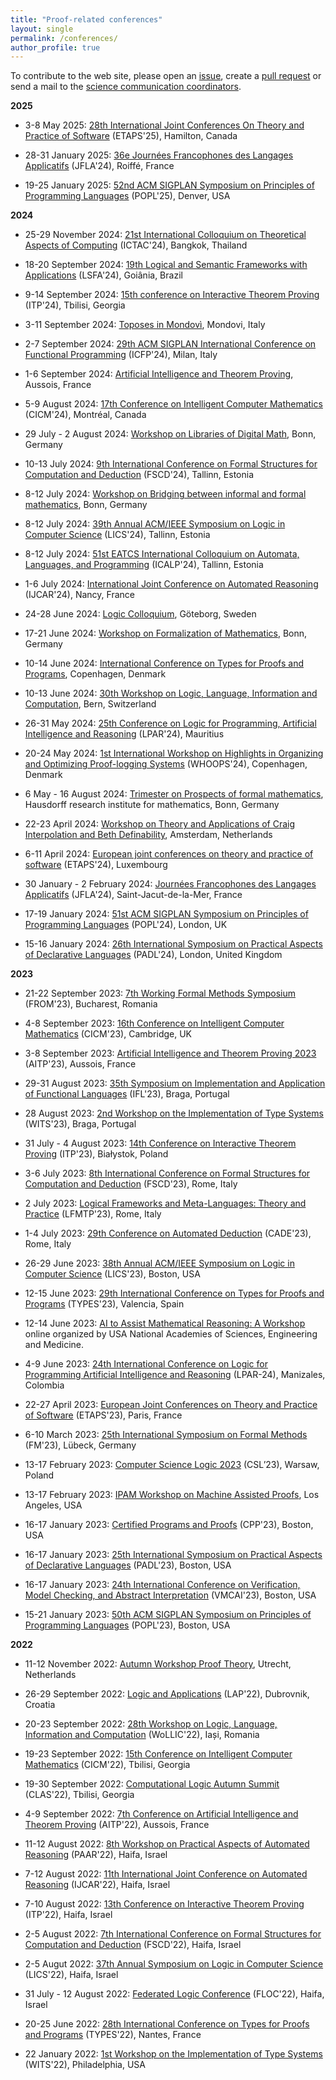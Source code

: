 ```yaml
---
title: "Proof-related conferences"
layout: single
permalink: /conferences/
author_profile: true
---
```


To contribute to the web site, please open an [issue](https://github.com/EuroProofNet/europroofnet.github.io/issues), create a [pull request](https://github.com/EuroProofNet/europroofnet.github.io) or send a mail to the [science communication coordinators](../contact).

**2025**

- 3-8 May 2025: [28th International Joint Conferences On Theory and Practice of Software](https://etaps.org/2025) (ETAPS'25), Hamilton, Canada

- 28-31 January 2025: [36e Journées Francophones des Langages Applicatifs](http://jfla.inria.fr/jfla2025.html) (JFLA'24), Roiffé, France

- 19-25 January 2025: [52nd ACM SIGPLAN Symposium on Principles of Programming Languages](https://popl25.sigplan.org/) (POPL'25), Denver, USA

**2024**

- 25-29 November 2024: [21st International Colloquium on Theoretical Aspects of Computing](https://ictac2024.cs.ait.ac.th/) (ICTAC'24), Bangkok, Thailand

- 18-20 September 2024: [19th Logical and Semantic Frameworks with Applications](https://sites.google.com/ufg.br/lsfa2024) (LSFA'24), Goiânia, Brazil

- 9-14 September 2024: [15th conference on Interactive Theorem Proving](https://itp-conference.github.io/) (ITP'24), Tbilisi, Georgia

- 3-11 September 2024: [Toposes in Mondovì](https://ctta.igrothendieck.org/), Mondovi, Italy

- 2-7 September 2024: [ 29th ACM SIGPLAN International Conference on Functional Programming](https://icfp24.sigplan.org/) (ICFP'24), Milan, Italy

- 1-6 September 2024: [Artificial Intelligence and Theorem Proving](http://aitp-conference.org/2024), Aussois, France

- 5-9 August 2024: [17th Conference on Intelligent Computer Mathematics](https://cicm-conference.org/2024/) (CICM'24), Montréal, Canada

- 29 July - 2 August 2024: [Workshop on Libraries of Digital Math](https://www.him.uni-bonn.de/programs/future-programs/future-trimester-programs/prospects-of-formal-mathematics/libraries-of-digital-math/), Bonn, Germany

- 10-13 July 2024: [9th International Conference on Formal Structures for Computation and Deduction](https://cs.ioc.ee/fscd24/) (FSCD'24), Tallinn, Estonia

- 8-12 July 2024: [Workshop on Bridging between informal and formal mathematics](https://www.him.uni-bonn.de/programs/future-programs/future-trimester-programs/prospects-of-formal-mathematics/workshop-bridging-between-informal-and-formal-july-8-12-2024/), Bonn, Germany

- 8-12 July 2024: [39th Annual ACM/IEEE Symposium on Logic in Computer Science](https://lics.siglog.org/lics24/) (LICS'24), Tallinn, Estonia

- 8-12 July 2024: [51st EATCS International Colloquium on Automata, Languages, and Programming](https://compose.ioc.ee/icalp2024/) (ICALP'24), Tallinn, Estonia

- 1-6 July 2024: [International Joint Conference on Automated Reasoning](https://merz.gitlabpages.inria.fr/2024-ijcar/) (IJCAR'24), Nancy, France

- 24-28 June 2024: [Logic Colloquium](https://lc2024.se/), Göteborg, Sweden

- 17-21 June 2024: [Workshop on Formalization of Mathematics](https://www.him.uni-bonn.de/programs/future-programs/future-trimester-programs/prospects-of-formal-mathematics/formalization-of-mathematics/), Bonn, Germany

- 10-14 June 2024: [International Conference on Types for Proofs and Programs](https://types2024.itu.dk/Index.html), Copenhagen, Denmark

- 10-13 June 2024: [30th Workshop on Logic, Language, Information and Computation](https://wollic2024.inf.unibe.ch/), Bern, Switzerland

- 26-31 May 2024: [25th Conference on Logic for Programming, Artificial Intelligence and Reasoning](http://www.lpar-25.info) (LPAR'24), Mauritius

- 20-24 May 2024: [1st International Workshop on Highlights in Organizing and Optimizing Proof-logging Systems](https://jakobnordstrom.se/WHOOPS24/) (WHOOPS'24), Copenhagen, Denmark

- 6 May - 16 August 2024: [Trimester on Prospects of formal mathematics](https://www.him.uni-bonn.de/programs/future-programs/future-trimester-programs/prospects-of-formal-mathematics/description/), Hausdorff research institute for mathematics, Bonn, Germany

- 22-23 April 2024: [Workshop on Theory and Applications of Craig Interpolation and Beth Definability](https://cibd.bitbucket.io), Amsterdam, Netherlands

- 6-11 April 2024: [European joint conferences on theory and practice of software](https://etaps.org/) (ETAPS'24), Luxembourg

- 30 January - 2 February 2024: [Journées Francophones des Langages Applicatifs](https://jfla.inria.fr/jfla2024.html) (JFLA'24), Saint-Jacut-de-la-Mer, France

- 17-19 January 2024: [51st ACM SIGPLAN Symposium on Principles of Programming Languages](https://popl24.sigplan.org/) (POPL'24), London, UK

- 15-16 January 2024: [26th International Symposium on Practical Aspects of Declarative Languages](https://popl24.sigplan.org/home/PADL-2024) (PADL'24), London, United Kingdom

**2023**

- 21-22 September 2023: [7th Working Formal Methods Symposium](https://from2023.cs.unibuc.ro/) (FROM'23), Bucharest, Romania

- 4-8 September 2023: [16th Conference on Intelligent Computer Mathematics](https://cicm-conference.org/2023/cicm.php) (CICM'23), Cambridge, UK

- 3-8 September 2023: [Artificial Intelligence and Theorem Proving 2023](http://aitp-conference.org/2023) (AITP'23), Aussois, France

- 29-31 August 2023: [35th Symposium on Implementation and Application of Functional Languages](https://ifl23.github.io/) (IFL'23), Braga, Portugal

- 28 August 2023: [2nd Workshop on the Implementation of Type Systems](https://ifl23.github.io/wits.html) (WITS'23), Braga, Portugal

- 31 July - 4 August 2023: [14th Conference on Interactive Theorem Proving](https://mizar.uwb.edu.pl/ITP2023/) (ITP'23), Białystok, Poland

- 3-6 July 2023: [8th International Conference on Formal Structures for Computation and Deduction](https://easyconferences.eu/fscd2023/) (FSCD'23), Rome, Italy

- 2 July 2023: [Logical Frameworks and Meta-Languages: Theory and Practice](https://lfmtp.org/workshops/2023/) (LFMTP'23), Rome, Italy

- 1-4 July 2023: [29th Conference on Automated Deduction](https://easyconferences.eu/cade2023/) (CADE'23), Rome, Italy

- 26-29 June 2023: [38th Annual ACM/IEEE Symposium on Logic in Computer Science](https://lics.siglog.org/lics23/) (LICS'23), Boston, USA

- 12-15 June 2023: [29th International Conference on Types for Proofs and Programs](https://types2023.webs.upv.es/) (TYPES'23), Valencia, Spain

- 12-14 June 2023: [AI to Assist Mathematical Reasoning: A Workshop](https://www.nationalacademies.org/our-work/ai-to-assist-mathematical-reasoning-a-workshop) online organized by USA National Academies of Sciences, Engineering and Medicine.

- 4-9 June 2023: [24th International Conference on Logic for Programming Artificial Intelligence and Reasoning](https://easychair.org/smart-program/LPAR2023/) (LPAR-24), Manizales, Colombia

- 22-27 April 2023: [European Joint Conferences on Theory and Practice of Software](https://etaps.org/) (ETAPS'23), Paris, France

- 6-10 March 2023: [25th International Symposium on Formal Methods](https://fm2023.isp.uni-luebeck.de/) (FM'23), Lübeck, Germany

- 13-17 February 2023: [Computer Science Logic 2023](https://csl2023.mimuw.edu.pl/) (CSL’23), Warsaw, Poland

- 13-17 February 2023: [IPAM Workshop on Machine Assisted Proofs](http://www.ipam.ucla.edu/programs/workshops/machine-assisted-proofs), Los Angeles, USA

- 16-17 January 2023: [Certified Programs and Proofs](https://popl23.sigplan.org/home/CPP-2023) (CPP'23), Boston, USA

- 16-17 January 2023: [25th International Symposium on Practical Aspects of Declarative Languages](https://popl23.sigplan.org/home/PADL-2023) (PADL'23), Boston, USA

- 16-17 January 2023: [24th International Conference on Verification, Model Checking, and Abstract Interpretation](https://popl23.sigplan.org/home/VMCAI-2023) (VMCAI'23), Boston, USA

- 15-21 January 2023: [50th ACM SIGPLAN Symposium on Principles of Programming Languages](https://popl23.sigplan.org/) (POPL'23), Boston, USA

**2022**

- 11-12 November 2022: [Autumn Workshop Proof Theory](https://uswpt.sites.uu.nl/), Utrecht, Netherlands

- 26-29 September 2022: [Logic and Applications](http://imft.ftn.uns.ac.rs/math/cms/LAP2022) (LAP'22), Dubrovnik, Croatia

- 20-23 September 2022: [28th Workshop on Logic, Language, Information and Computation](https://wollic2022.github.io/) (WoLLIC'22), Iași, Romania

- 19-23 September 2022: [15th Conference on Intelligent Computer Mathematics](https://cicm-conference.org/2022/cicm.php) (CICM'22), Tbilisi, Georgia

- 19-30 September 2022: [Computational Logic Autumn Summit](https://viam.science.tsu.ge/clas2022/) (CLAS'22), Tbilisi, Georgia

- 4-9 September 2022: [7th Conference on Artificial Intelligence and Theorem Proving](http://aitp-conference.org/2022/) (AITP'22), Aussois, France

- 11-12 August 2022: [8th Workshop on Practical Aspects of Automated Reasoning](https://paar2022.github.io/) (PAAR'22), Haifa, Israel

- 7-12 August 2022: [11th International Joint Conference on Automated Reasoning](https://easychair.org/smart-program/FLoC2022/IJCAR-index.html) (IJCAR'22), Haifa, Israel

- 7-10 August 2022: [13th Conference on Interactive Theorem Proving](https://itpconference.github.io/ITP22/) (ITP'22), Haifa, Israel

- 2-5 August 2022: [7th International Conference on Formal Structures for Computation and Deduction](https://www.cs.tau.ac.il/~nachumd/FSCD/) (FSCD'22), Haifa, Israel

- 2-5 Augut 2022: [37th Annual Symposium on Logic in Computer Science](https://lics.siglog.org/lics22/) (LICS'22), Haifa, Israel

- 31 July - 12 August 2022: [Federated Logic Conference](https://www.floc2022.org/) (FLOC'22), Haifa, Israel

- 20-25 June 2022: [28th International Conference on Types for Proofs and Programs](https://types22.inria.fr/) (TYPES'22), Nantes, France

- 22 January 2022: [1st Workshop on the Implementation of Type Systems](https://popl22.sigplan.org/home/wits-2022) (WITS'22), Philadelphia, USA
